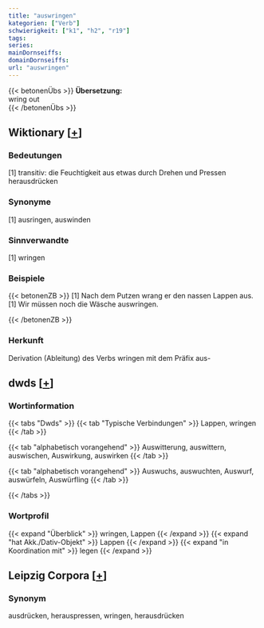 ```yaml
---
title: "auswringen"
kategorien: ["Verb"]
schwierigkeit: ["k1", "h2", "r19"]
tags:
series:
mainDornseiffs:
domainDornseiffs:
url: "auswringen"
---
```


{{< betonenÜbs >}}
**Übersetzung:**  
wring out  
{{< /betonenÜbs >}}

## Wiktionary [[+](https://de.wiktionary.org/wiki/auswringen)]

### Bedeutungen
[1] transitiv: die Feuchtigkeit aus etwas durch Drehen und Pressen herausdrücken  

### Synonyme
[1] ausringen, auswinden  

### Sinnverwandte
[1] wringen  

### Beispiele
{{< betonenZB >}}
[1] Nach dem Putzen wrang er den nassen Lappen aus.  
[1] Wir müssen noch die Wäsche auswringen.  

{{< /betonenZB >}}
### Herkunft
Derivation (Ableitung) des Verbs wringen mit dem Präfix aus-  



## dwds [[+](https://www.dwds.de/wb/auswringen)]

### Wortinformation
{{< tabs "Dwds" >}}
{{< tab "Typische Verbindungen" >}}
Lappen, wringen
{{< /tab >}}

{{< tab "alphabetisch vorangehend" >}}
Auswitterung, auswittern, auswischen, Auswirkung, auswirken
{{< /tab >}}

{{< tab "alphabetisch vorangehend" >}}
Auswuchs, auswuchten, Auswurf, auswürfeln, Auswürfling
{{< /tab >}}

{{< /tabs >}}

### Wortprofil
{{< expand "Überblick" >}} wringen, Lappen {{< /expand >}}
{{< expand "hat Akk./Dativ-Objekt" >}} Lappen {{< /expand >}}
{{< expand "in Koordination mit" >}} legen {{< /expand >}}

## Leipzig Corpora [[+](https://corpora.uni-leipzig.de/en/res?word=auswringen&corpusId=deu_newscrawl-public_2018)]


### Synonym
ausdrücken, herauspressen, wringen, herausdrücken

